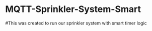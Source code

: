 # MQTT-Sprinkler-System-Smart

#This was created to run our sprinkler system with smart timer logic
